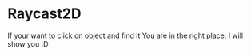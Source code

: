 # Raycast2D
If your want to click on object and find it You are in the right place. I will show you :D
